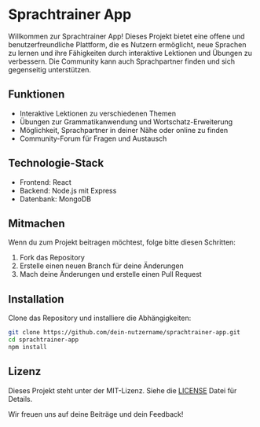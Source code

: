 # Sprachtrainer App

Willkommen zur Sprachtrainer App! Dieses Projekt bietet eine offene und benutzerfreundliche Plattform, die es Nutzern ermöglicht, neue Sprachen zu lernen und ihre Fähigkeiten durch interaktive Lektionen und Übungen zu verbessern. Die Community kann auch Sprachpartner finden und sich gegenseitig unterstützen.

## Funktionen
- Interaktive Lektionen zu verschiedenen Themen
- Übungen zur Grammatikanwendung und Wortschatz-Erweiterung
- Möglichkeit, Sprachpartner in deiner Nähe oder online zu finden
- Community-Forum für Fragen und Austausch

## Technologie-Stack
- Frontend: React
- Backend: Node.js mit Express
- Datenbank: MongoDB

## Mitmachen
Wenn du zum Projekt beitragen möchtest, folge bitte diesen Schritten:
1. Fork das Repository
2. Erstelle einen neuen Branch für deine Änderungen
3. Mach deine Änderungen und erstelle einen Pull Request

## Installation
Clone das Repository und installiere die Abhängigkeiten:
```bash
git clone https://github.com/dein-nutzername/sprachtrainer-app.git
cd sprachtrainer-app
npm install
```

## Lizenz
Dieses Projekt steht unter der MIT-Lizenz. Siehe die [LICENSE](LICENSE) Datei für Details.

Wir freuen uns auf deine Beiträge und dein Feedback!